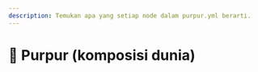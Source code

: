 ```yaml
---
description: Temukan apa yang setiap node dalam purpur.yml berarti.
---
```


# 🦑 Purpur (komposisi dunia)

